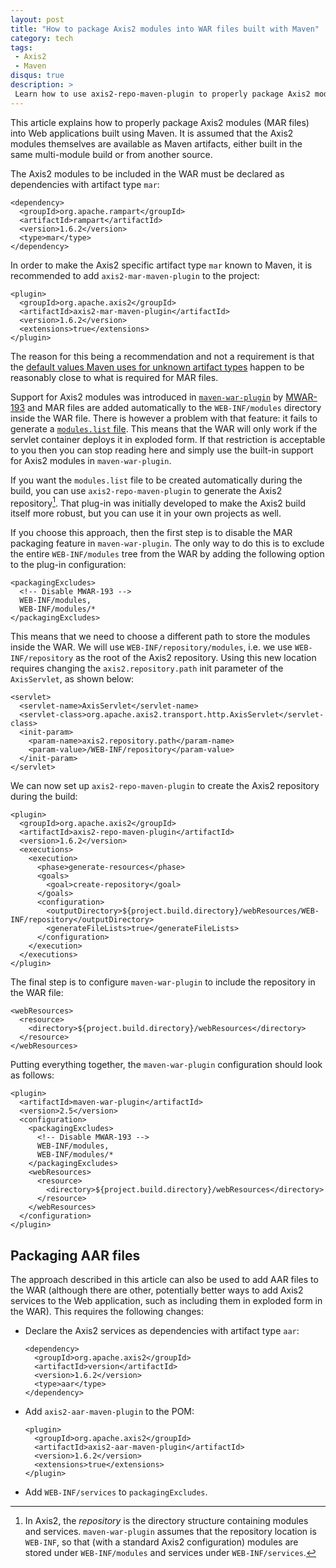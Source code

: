 ```yaml
---
layout: post
title: "How to package Axis2 modules into WAR files built with Maven"
category: tech
tags:
 - Axis2
 - Maven
disqus: true
description: >
 Learn how to use axis2-repo-maven-plugin to properly package Axis2 modules into Web applications built using Maven.
---
```


This article explains how to properly package Axis2 modules (MAR files) into Web applications
built using Maven. It is assumed that the Axis2 modules themselves are available as Maven artifacts,
either built in the same multi-module build or from another source.

The Axis2 modules to be included in the WAR must be declared as dependencies with artifact type `mar`:

~~~ markup
<dependency>
  <groupId>org.apache.rampart</groupId>
  <artifactId>rampart</artifactId>
  <version>1.6.2</version>
  <type>mar</type>
</dependency>
~~~

In order to make the Axis2 specific artifact type `mar` known to Maven, it is recommended to add
`axis2-mar-maven-plugin` to the project:

~~~ markup
<plugin>
  <groupId>org.apache.axis2</groupId>
  <artifactId>axis2-mar-maven-plugin</artifactId>
  <version>1.6.2</version>
  <extensions>true</extensions>
</plugin>
~~~

The reason for this being a recommendation and not a requirement is that the [default values
Maven uses for unknown artifact types][1] happen to be reasonably close to what is required
for MAR files.

Support for Axis2 modules was introduced in [`maven-war-plugin`][2] by [MWAR-193][3] and MAR files
are added automatically to the `WEB-INF/modules` directory inside the WAR file. There is however a
problem with that feature: it fails to generate a [`modules.list` file][4]. This means that the WAR will
only work if the servlet container deploys it in exploded form. If that restriction is acceptable to you
then you can stop reading here and simply use the built-in support for Axis2 modules in `maven-war-plugin`.

If you want the `modules.list` file to be created automatically during the build, you can use `axis2-repo-maven-plugin`
to generate the Axis2 repository[^1]. That plug-in was initially developed to make the Axis2 build itself more robust,
but you can use it in your own projects as well.

If you choose this approach, then the first step is to disable the MAR packaging feature in `maven-war-plugin`.
The only way to do this is to exclude the entire `WEB-INF/modules` tree from the WAR by adding 
the following option to the plug-in configuration:

~~~ markup
<packagingExcludes>
  <!-- Disable MWAR-193 -->
  WEB-INF/modules,
  WEB-INF/modules/*
</packagingExcludes>
~~~

This means that we need to choose a different path to store the modules inside the WAR. We will use
`WEB-INF/repository/modules`, i.e. we use `WEB-INF/repository` as the root of the Axis2 repository.
Using this new location requires changing the `axis2.repository.path` init parameter of the
`AxisServlet`, as shown below:

~~~ markup
<servlet>
  <servlet-name>AxisServlet</servlet-name>
  <servlet-class>org.apache.axis2.transport.http.AxisServlet</servlet-class>
  <init-param>
    <param-name>axis2.repository.path</param-name>
    <param-value>/WEB-INF/repository</param-value>
  </init-param>
</servlet>
~~~

We can now set up `axis2-repo-maven-plugin` to create the Axis2 repository during the build:

~~~ markup
<plugin>
  <groupId>org.apache.axis2</groupId>
  <artifactId>axis2-repo-maven-plugin</artifactId>
  <version>1.6.2</version>
  <executions>
    <execution>
      <phase>generate-resources</phase>
      <goals>
        <goal>create-repository</goal>
      </goals>
      <configuration>
        <outputDirectory>${project.build.directory}/webResources/WEB-INF/repository</outputDirectory>
        <generateFileLists>true</generateFileLists>
      </configuration>
    </execution>
  </executions>
</plugin>
~~~

The final step is to configure `maven-war-plugin` to include the repository in the WAR file:

~~~ markup
<webResources>
  <resource>
    <directory>${project.build.directory}/webResources</directory>
  </resource>
</webResources>
~~~

Putting everything together, the `maven-war-plugin` configuration should look as follows: 

~~~ markup
<plugin>
  <artifactId>maven-war-plugin</artifactId>
  <version>2.5</version>
  <configuration>
    <packagingExcludes>
      <!-- Disable MWAR-193 -->
      WEB-INF/modules,
      WEB-INF/modules/*
    </packagingExcludes>
    <webResources>
      <resource>
        <directory>${project.build.directory}/webResources</directory>
      </resource>
    </webResources>
  </configuration>
</plugin>
~~~

## Packaging AAR files

The approach described in this article can also be used to add AAR files to the WAR (although there are
other, potentially better ways to add Axis2 services to the Web application, such as including them in exploded form in the WAR).
This requires the following changes:

*   Declare the Axis2 services as dependencies with artifact type `aar`:

    ~~~ markup
    <dependency>
      <groupId>org.apache.axis2</groupId>
      <artifactId>version</artifactId>
      <version>1.6.2</version>
      <type>aar</type>
    </dependency>
    ~~~

*   Add `axis2-aar-maven-plugin` to the POM:

    ~~~ markup
    <plugin>
      <groupId>org.apache.axis2</groupId>
      <artifactId>axis2-aar-maven-plugin</artifactId>
      <version>1.6.2</version>
      <extensions>true</extensions>
    </plugin>
    ~~~

*   Add `WEB-INF/services` to `packagingExcludes`.


[^1]: In Axis2, the *repository* is the directory structure containing modules and services. `maven-war-plugin` assumes
      that the repository location is `WEB-INF`, so that (with a standard Axis2 configuration) modules are stored under
      `WEB-INF/modules` and services under `WEB-INF/services`.

[1]: /2015/01/10/maven-undefined-artifact-types.html
[2]: http://maven.apache.org/plugins/maven-war-plugin/
[3]: https://jira.codehaus.org/browse/MWAR-193
[4]: http://axis.apache.org/axis2/java/core/docs/app_server.html